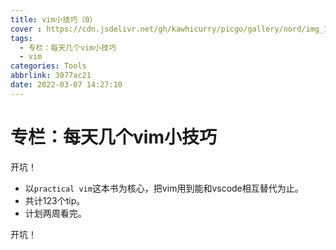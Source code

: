 ```yaml
---
title: vim小技巧（0）
cover : https://cdn.jsdelivr.net/gh/kawhicurry/picgo/gallery/nord/img_1206.jpg
tags:
  - 专栏：每天几个vim小技巧
  - vim
categories: Tools
abbrlink: 3077ac21
date: 2022-03-07 14:27:10
---
```


# 专栏：每天几个vim小技巧

开坑！

- 以`practical vim`这本书为核心，把vim用到能和vscode相互替代为止。
- 共计123个tip。
- 计划两周看完。

开坑！

